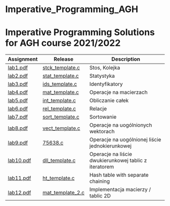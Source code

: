 # Imperative_Programming_AGH
Imperative Programming Solutions for AGH course 2021/2022
=======

| Assignment  | Release | Description
| ------------- | ------------- | ------------- |
| [lab1.pdf](pdf/stckzad.pdf)| [stck_template.c](https://github.com/dominiks01/Imperative_Programming_AGH/blob/main/stack2/stck_template.c) | Stos, Kolejka| 
| [lab2.pdf](pdf/stat.pdf)   | [stat_template.c](https://github.com/dominiks01/Imperative_Programming_AGH/blob/main/sat2/stat_template.c)   | Statystyka   | 
| [lab3.pdf](pdf/ids.pdf)| [ids_template.c](https://github.com/dominiks01/Imperative_Programming_AGH/blob/main/ids/ids.c) | Identyfikatory| 
| [lab4.pdf](pdf/mat.pdf)| [mat_template.c](https://github.com/dominiks01/Imperative_Programming_AGH/blob/main/mat/mat_template.c) | Operacje na macierzach| 
| [lab5.pdf](pdf/int.pdf)| [int_template.c](https://github.com/dominiks01/Imperative_Programming_AGH/blob/main/int/int_template.c) | Obliczanie całek| 
| [lab6.pdf](pdf/rel.pdf)| [rel_template.c](https://github.com/dominiks01/Imperative_Programming_AGH/blob/main/rel/rel_template.c) | Relacje| 
| [lab7.pdf](pdf/sort.pdf)| [sort_template.c](https://github.com/dominiks01/Imperative_Programming_AGH/blob/main/sortowanie2/sort_template.c) | Sortowanie| 
| [lab8.pdf](pdf/vect.pdf)| [vect_template.c](https://github.com/dominiks01/Imperative_Programming_AGH/blob/main/vector/vect_template.c) | Operacje na uogólnionych wektorach | 
| [lab9.pdf](pdf/list.pdf)| [75638.c](https://github.com/dominiks01/Imperative_Programming_AGH/blob/main/list/75638.c) | Operacje na uogólnionej liście jednokierunkowej| 
| [lab10.pdf](pdf/dll.pdf)| [dll_template.c](https://github.com/dominiks01/Imperative_Programming_AGH/blob/main/dll/dll_template.c) | Operacje na liście dwukierunkowej tablic z iteratorem| 
| [lab11.pdf](pdf/ht.pdf)| [ht_template.c](https://github.com/dominiks01/Imperative_Programming_AGH/blob/main/ht/ht_template.c) | Hash table with separate chaining| 
| [lab12.pdf](pdf/mat_2.pdf)| [mat_template_2.c](https://github.com/dominiks01/Imperative_Programming_AGH/blob/main/mat1/mat_template_2.c) | Implementacja macierzy / tablic 2D| 
